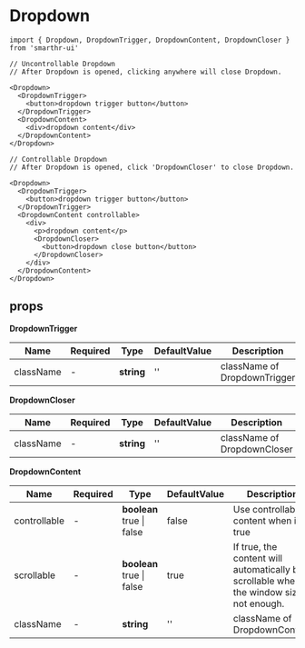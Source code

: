# Dropdown

```tsx
import { Dropdown, DropdownTrigger, DropdownContent, DropdownCloser } from 'smarthr-ui'

// Uncontrollable Dropdown
// After Dropdown is opened, clicking anywhere will close Dropdown.

<Dropdown>
  <DropdownTrigger>
    <button>dropdown trigger button</button>
  </DropdownTrigger>
  <DropdownContent>
    <div>dropdown content</div>
  </DropdownContent>
</Dropdown>

// Controllable Dropdown
// After Dropdown is opened, click 'DropdownCloser' to close Dropdown.

<Dropdown>
  <DropdownTrigger>
    <button>dropdown trigger button</button>
  </DropdownTrigger>
  <DropdownContent controllable>
    <div>
      <p>dropdown content</p>
      <DropdownCloser>
        <button>dropdown close button</button>
      </DropdownCloser>
    </div>
  </DropdownContent>
</Dropdown>
```

## props

**DropdownTrigger**

| Name      | Required | Type       | DefaultValue | Description                  |
| --------- | -------- | ---------- | ------------ | ---------------------------- |
| className | -        | **string** | ''           | className of DropdownTrigger |

**DropdownCloser**

| Name      | Required | Type       | DefaultValue | Description                 |
| --------- | -------- | ---------- | ------------ | --------------------------- |
| className | -        | **string** | ''           | className of DropdownCloser |

**DropdownContent**

| Name         | Required | Type                               | DefaultValue | Description                                                                               |
| ------------ | -------- | ---------------------------------- | ------------ | ----------------------------------------------------------------------------------------- |
| controllable | -        | **boolean** <br> true &#124; false | false        | Use controllable content when its true                                                    |
| scrollable   | -        | **boolean** <br> true &#124; false | true         | If true, the content will automatically be scrollable when the window size is not enough. |
| className    | -        | **string**                         | ''           | className of DropdownContent                                                              |
